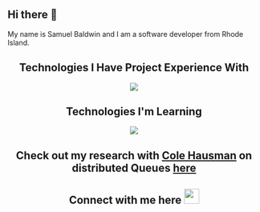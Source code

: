 ## Hi there 👋
My name is Samuel Baldwin and I am a software developer from Rhode Island. 

<div style="text-align: center;"> 
  <h2> Technologies I Have Project Experience With </h2>
    <a href = "https://skillicons.dev">
    <img src= "https://skillicons.dev/icons?i=js,html,css,java,azure,latex,linux,postgres,py,spring"/>
  </a>
</div>

<div style = "text-align: center;">
  <h2> Technologies I'm Learning </h2>
        <img src= "https://skillicons.dev/icons?i=aws,anaconda,bash,c"/>
</div>

<div style = "text-align: center;">
  <h2> Check out my research with 
    <a = href="https://github.com/ColeHausman">
    Cole Hausman</a> on distributed Queues
    <a = href="https://github.com/SamDavidBaldwin/asyncrelaxedqueues">
    here
    </a></h2>
  
  <h2> Connect with me here <a href="https://www.linkedin.com/in/sam-baldwin-535333253/"><img src="https://img.shields.io/badge/linkedin-%230077B5.svg?&style=for-the-badge&logo=linkedin&logoColor=white" height=30></a> </h2>
